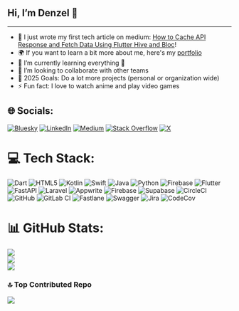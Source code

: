 ## Hi, I’m Denzel 🚀
---

- 🔭 I just wrote my first tech article on medium: [How to Cache API Response and Fetch Data Using Flutter Hive and Bloc][link]!
- 🌍 If you want to learn a bit more about me, here's my [portfolio][website]
- 🌱 I’m currently learning everything 🤣
- 👯 I’m looking to collaborate with other teams
- 🥅 2025 Goals: Do a lot more projects (personal or organization wide)
- ⚡ Fun fact: I love to watch anime and play video games

## 🌐 Socials:
[![Bluesky](https://img.shields.io/badge/bluesky-0285FF?style=for-the-badge&logo=bluesky&logoColor=%23FFFFFF)](https://bsky.app/profile/swagsonengine.bsky.social) [![LinkedIn](https://img.shields.io/badge/LinkedIn-%230077B5.svg?logo=linkedin&logoColor=white)](https://linkedin.com/in/denzel-gatugu-1b2897141) [![Medium](https://img.shields.io/badge/Medium-12100E?logo=medium&logoColor=white)](https://medium.com/@denzelgatugu) [![Stack Overflow](https://img.shields.io/badge/-Stackoverflow-FE7A16?logo=stack-overflow&logoColor=white)](https://stackoverflow.com/users/Codegeoss) [![X](https://img.shields.io/badge/X-black.svg?logo=X&logoColor=white)](https://x.com/swagsonengine)

# 💻 Tech Stack:
![Dart](https://img.shields.io/badge/dart-%230175C2.svg?style=flat-square&logo=dart&logoColor=white) ![HTML5](https://img.shields.io/badge/html5-%23E34F26.svg?style=flat-square&logo=html5&logoColor=white) ![Kotlin](https://img.shields.io/badge/kotlin-%237F52FF.svg?style=flat-square&logo=kotlin&logoColor=white) ![Swift](https://img.shields.io/badge/swift-F54A2A?style=flat-square&logo=swift&logoColor=white) ![Java](https://img.shields.io/badge/java-%23ED8B00.svg?style=flat-square&logo=openjdk&logoColor=white) ![Python](https://img.shields.io/badge/python-3670A0?style=flat-square&logo=python&logoColor=ffdd54) ![Firebase](https://img.shields.io/badge/firebase-%23039BE5.svg?style=flat-square&logo=firebase) ![Flutter](https://img.shields.io/badge/Flutter-%2302569B.svg?style=flat-square&logo=Flutter&logoColor=white) ![FastAPI](https://img.shields.io/badge/FastAPI-005571?style=flat-square&logo=fastapi) ![Laravel](https://img.shields.io/badge/laravel-%23FF2D20.svg?style=flat-square&logo=laravel&logoColor=white) ![Appwrite](https://img.shields.io/badge/Appwrite-%23FD366E.svg?style=flat-square&logo=appwrite&logoColor=white) ![Firebase](https://img.shields.io/badge/firebase-a08021?style=flat-square&logo=firebase&logoColor=ffcd34) ![Supabase](https://img.shields.io/badge/Supabase-3ECF8E?style=flat-square&logo=supabase&logoColor=white) ![CircleCI](https://img.shields.io/badge/circleci-%23161616.svg?style=flat-square&logo=circleci&logoColor=white) ![GitHub](https://img.shields.io/badge/github-%23121011.svg?style=flat-square&logo=github&logoColor=white) ![GitLab CI](https://img.shields.io/badge/gitlab%20CI-%23181717.svg?style=flat-square&logo=gitlab&logoColor=white) ![Fastlane](https://img.shields.io/badge/fastlane-%2382bd4e.svg?style=flat-square&logo=fastlane&logoColor=black) ![Swagger](https://img.shields.io/badge/-Swagger-%23Clojure?style=flat-square&logo=swagger&logoColor=white) ![Jira](https://img.shields.io/badge/jira-%230A0FFF.svg?style=flat-square&logo=jira&logoColor=white) ![CodeCov](https://img.shields.io/badge/codecov-%23ff0077.svg?style=flat-square&logo=codecov&logoColor=white)
# 📊 GitHub Stats:
![](https://github-readme-stats.vercel.app/api?username=codegeoss&theme=merko&hide_border=false&include_all_commits=true&count_private=true)<br/>
![](https://nirzak-streak-stats.vercel.app/?user=codegeoss&theme=merko&hide_border=false)<br/>
![](https://github-readme-stats.vercel.app/api/top-langs/?username=codegeoss&theme=merko&hide_border=false&include_all_commits=true&count_private=true&layout=compact)

### 🔝 Top Contributed Repo
![](https://github-contributor-stats.vercel.app/api?username=codegeoss&limit=5&theme=merko&combine_all_yearly_contributions=true)

[website]: https://denzel101.github.io/#/
[link]: https://medium.com/@denzelgatugu/how-to-cache-api-response-and-fetch-data-using-flutter-hive-and-bloc-31cf2b02a17c